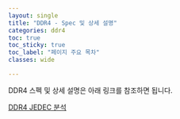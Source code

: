 ```yaml
---
layout: single
title: "DDR4 - Spec 및 상세 설명"
categories: ddr4
toc: true
toc_sticky: true
toc_label: "페이지 주요 목차"
classes: wide

---
```


DDR4 스펙 및 상세 설명은 아래 링크를 참조하면 됩니다. 

[DDR4 JEDEC 분석](https://github.com/cde3frv4/cde3frv4.github.io/tree/master/assets/documents/DDR4)



